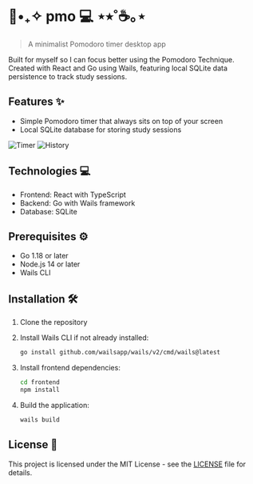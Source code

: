 # 🌿•₊✧ pmo 💻 ⋆⭒˚☕️｡⋆
> A minimalist Pomodoro timer desktop app 

Built for myself so I can focus better using the Pomodoro Technique. Created with React and Go using Wails, featuring local SQLite data persistence to track study sessions. 

## Features ✨

- Simple Pomodoro timer that always sits on top of your screen
- Local SQLite database for storing study sessions

![Timer](https://i.imgur.com/kshB4xp.png)
![History](https://i.imgur.com/kWgFBf2.png)

## Technologies 💻

- Frontend: React with TypeScript
- Backend: Go with Wails framework
- Database: SQLite

## Prerequisites ⚙️

- Go 1.18 or later
- Node.js 14 or later
- Wails CLI

## Installation 🛠️

1. Clone the repository
2. Install Wails CLI if not already installed:

   ```bash
   go install github.com/wailsapp/wails/v2/cmd/wails@latest
   ```
4. Install frontend dependencies:
   ```bash
   cd frontend
   npm install
   ```
5. Build the application:
   ```bash
   wails build
   ```

## License 📜
This project is licensed under the MIT License - see the [LICENSE](LICENSE) file for details.
